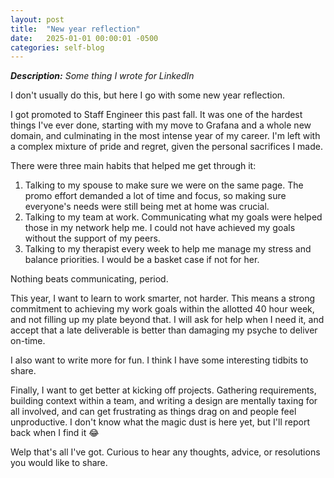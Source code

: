 ```yaml
---
layout: post
title:  "New year reflection"
date:   2025-01-01 00:00:01 -0500
categories: self-blog
---
```

***Description:** Some thing I wrote for LinkedIn*

I don't usually do this, but here I go with some new year reflection.

I got promoted to Staff Engineer this past fall. It was one of the hardest things I've ever done, starting with my move to Grafana and a whole new domain, and culminating in the most intense year of my career. I'm left with a complex mixture of pride and regret, given the personal sacrifices I made.

There were three main habits that helped me get through it:
1. Talking to my spouse to make sure we were on the same page. The promo effort demanded a lot of time and focus, so making sure everyone's needs were still being met at home was crucial.
2. Talking to my team at work. Communicating what my goals were helped those in my network help me. I could not have achieved my goals without the support of my peers.
3. Talking to my therapist every week to help me manage my stress and balance priorities. I would be a basket case if not for her. 

Nothing beats communicating, period.

This year, I want to learn to work smarter, not harder. This means a strong commitment to achieving my work goals within the allotted 40 hour week, and not filling up my plate beyond that. I will ask for help when I need it, and accept that a late deliverable is better than damaging my psyche to deliver on-time. 

I also want to write more for fun. I think I have some interesting tidbits to share. 

Finally, I want to get better at kicking off projects. Gathering requirements, building context within a team, and writing a design are mentally taxing for all involved, and can get frustrating as things drag on and people feel unproductive. I don't know what the magic dust is here yet, but I'll report back when I find it 😂 

Welp that's all I've got. Curious to hear any thoughts, advice, or resolutions you would like to share.
